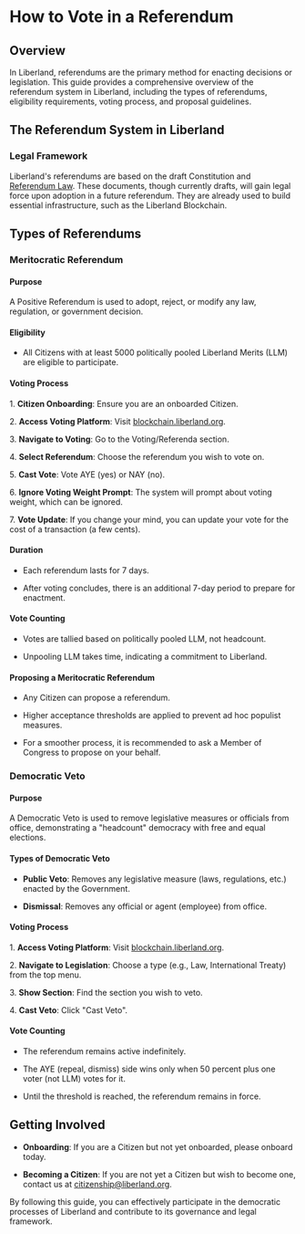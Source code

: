 # How to Vote in a Referendum

## Overview

In Liberland, referendums are the primary method for enacting decisions or legislation. This guide provides a comprehensive overview of the referendum system in Liberland, including the types of referendums, eligibility requirements, voting process, and proposal guidelines.

## The Referendum System in Liberland

### Legal Framework

Liberland's referendums are based on the draft Constitution and [Referendum Law](https://github.com/liberland/laws/blob/Laws-Current/Referendum%20Law/referendum-law.md). These documents, though currently drafts, will gain legal force upon adoption in a future referendum. They are already used to build essential infrastructure, such as the Liberland Blockchain.

## Types of Referendums

### Meritocratic Referendum

#### Purpose

A Positive Referendum is used to adopt, reject, or modify any law, regulation, or government decision.

#### Eligibility

- All Citizens with at least 5000 politically pooled Liberland Merits (LLM) are eligible to participate.

#### Voting Process

1\. **Citizen Onboarding**: Ensure you are an onboarded Citizen.

2\. **Access Voting Platform**: Visit [blockchain.liberland.org](http://blockchain.liberland.org).

3\. **Navigate to Voting**: Go to the Voting/Referenda section.

4\. **Select Referendum**: Choose the referendum you wish to vote on.

5\. **Cast Vote**: Vote AYE (yes) or NAY (no).

6\. **Ignore Voting Weight Prompt**: The system will prompt about voting weight, which can be ignored.

7\. **Vote Update**: If you change your mind, you can update your vote for the cost of a transaction (a few cents).

#### Duration

- Each referendum lasts for 7 days.

- After voting concludes, there is an additional 7-day period to prepare for enactment.

#### Vote Counting

- Votes are tallied based on politically pooled LLM, not headcount.

- Unpooling LLM takes time, indicating a commitment to Liberland.

#### Proposing a Meritocratic Referendum

- Any Citizen can propose a referendum.

- Higher acceptance thresholds are applied to prevent ad hoc populist measures.

- For a smoother process, it is recommended to ask a Member of Congress to propose on your behalf.

### Democratic Veto

#### Purpose

A Democratic Veto is used to remove legislative measures or officials from office, demonstrating a "headcount" democracy with free and equal elections.

#### Types of Democratic Veto

- **Public Veto**: Removes any legislative measure (laws, regulations, etc.) enacted by the Government.

- **Dismissal**: Removes any official or agent (employee) from office.

#### Voting Process

1\. **Access Voting Platform**: Visit [blockchain.liberland.org](http://blockchain.liberland.org).

2\. **Navigate to Legislation**: Choose a type (e.g., Law, International Treaty) from the top menu.

3\. **Show Section**: Find the section you wish to veto.

4\. **Cast Veto**: Click "Cast Veto".

#### Vote Counting

- The referendum remains active indefinitely.

- The AYE (repeal, dismiss) side wins only when 50 percent plus one voter (not LLM) votes for it.

- Until the threshold is reached, the referendum remains in force.

## Getting Involved

- **Onboarding**: If you are a Citizen but not yet onboarded, please onboard today.

- **Becoming a Citizen**: If you are not yet a Citizen but wish to become one, contact us at [citizenship@liberland.org](mailto:citizenship@liberland.org).

By following this guide, you can effectively participate in the democratic processes of Liberland and contribute to its governance and legal framework.
